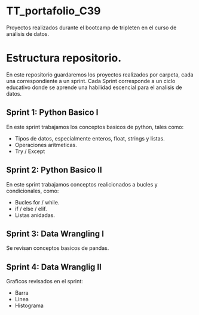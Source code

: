 # TT_portafolio_C39
Proyectos realizados durante el bootcamp de tripleten en el curso de análisis de datos.

# Estructura repositorio.
En este repositorio guardaremos los proyectos realizados por carpeta, cada una correspondiente a un sprint.
Cada Sprint corresponde a un ciclo educativo donde se aprende una habilidad escencial para el analisis de datos.

## Sprint 1: Python Basico I
En este sprint trabajamos los conceptos basicos de python, tales como:
- Tipos de datos, especialmente enteros, float, strings y listas.
- Operaciones aritmeticas.
- Try / Except
 
## Sprint 2: Python Basico II
En este sprint trabajamos conceptos realicionados a bucles y condicionales, como:
- Bucles for / while.
- if / else / elif.
- Listas anidadas.

## Sprint 3: Data Wrangling I
Se revisan conceptos basicos de pandas.

## Sprint 4: Data Wranglig II
Graficos revisados en el sprint:
 - Barra
 - Linea
 - Histograma